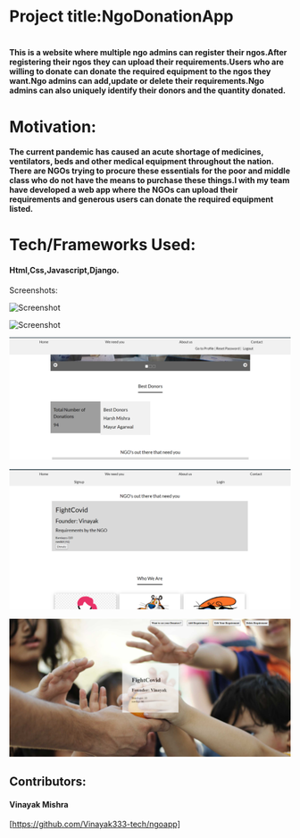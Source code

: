 # Project title:NgoDonationApp<h1>


#### This is a website where multiple ngo admins can register their ngos.After registering their ngos they can upload their requirements.Users who are willing to donate can donate the required equipment to the ngos they want.Ngo admins can add,update or delete their requirements.Ngo admins can also uniquely identify their donors and the quantity donated. 
# Motivation: 


#### The current pandemic has caused an acute shortage of medicines, ventilators, beds and other medical equipment throughout the nation. There are NGOs trying to procure these essentials for the poor and middle class who do not have the means to purchase these things.I with my team have developed a web app where the NGOs can upload their requirements and generous users can donate the required equipment listed.

# Tech/Frameworks Used:
#### Html,Css,Javascript,Django.

Screenshots:

![Screenshot](/images/screenshot1.png)

![Screenshot](/images/screenshot2.png)

![Screenshot](/images/screenshot3.png)

![Screenshot](/images/screenshot4.png)

![Screenshot](/images/screenshot5.png)






## Contributors:
#### Vinayak Mishra
[https://github.com/Vinayak333-tech/ngoapp]
